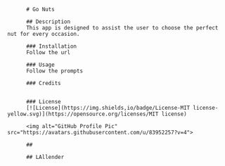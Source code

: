 
          # Go Nuts

          ## Description 
          This app is designed to assist the user to choose the perfect nut for every occasion.

          ### Installation 
          Follow the url
          
          ### Usage 
          Follow the prompts
          
          ### Credits 
          

          ### License 
          [![License](https://img.shields,io/badge/License-MIT license-yellow.svg)](https://opensource.org/licenses/MIT license)

          <img alt="GitHub Profile Pic" src="https://avatars.githubusercontent.com/u/83952257?v=4">

          ## 

          ## LAllender 
